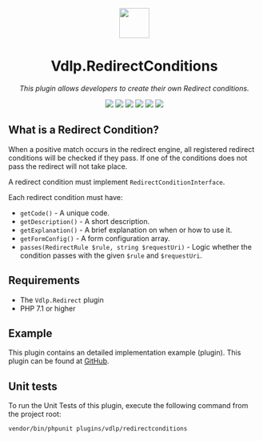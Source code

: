 <p align="center">
	<img height="60px" width="60px" src="https://plugins.vdlp.nl/octobercms/icons/Vdlp.Redirect.svg" >
	<h1 align="center">Vdlp.RedirectConditions</h1>
</p>

<p align="center">
	<em>This plugin allows developers to create their own Redirect conditions.</em>
</p>

<p align="center">
	<img src="https://badgen.net/packagist/php/vdlp/oc-redirectconditions-plugin">
	<img src="https://badgen.net/packagist/license/vdlp/oc-redirectconditions-plugin">
	<img src="https://badgen.net/packagist/v/vdlp/oc-redirectconditions-plugin/latest">
	<img src="https://badgen.net/badge/cms/October%20CMS">
	<img src="https://badgen.net/badge/type/plugin">
	<img src="https://plugins.vdlp.nl/octobercms/badge/installations.php?plugin=vdlp-redirectconditions">
</p>

## What is a Redirect Condition?

When a positive match occurs in the redirect engine, all registered redirect conditions will be checked if they pass.
If one of the conditions does not pass the redirect will not take place.

A redirect condition must implement `RedirectConditionInterface`.

Each redirect condition must have:

* `getCode()` - A unique code.
* `getDescription()` - A short description.
* `getExplanation()` - A brief explanation on when or how to use it.
* `getFormConfig()` - A form configuration array.
* `passes(RedirectRule $rule, string $requestUri)` - Logic whether the condition passes with the given `$rule` and `$requestUri`.

## Requirements

- The `Vdlp.Redirect` plugin
- PHP 7.1 or higher

## Example

This plugin contains an detailed implementation example (plugin). This plugin can be found at [GitHub](https://github.com/vdlp/oc-redirectconditionsexample-plugin).

## Unit tests

To run the Unit Tests of this plugin, execute the following command from the project root:

```
vendor/bin/phpunit plugins/vdlp/redirectconditions
```
